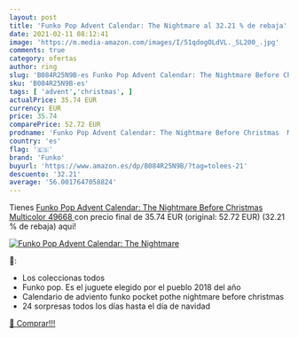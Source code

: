 ```yaml
---
layout: post
title: 'Funko Pop Advent Calendar: The Nightmare al 32.21 % de rebaja'
date: 2021-02-11 08:12:41
image: 'https://m.media-amazon.com/images/I/51qdogOLdVL._SL200_.jpg'
comments: true
category: ofertas
author: ring
slug: 'B084R25N9B-es Funko Pop Advent Calendar: The Nightmare Before Christmas...'
sku: 'B084R25N9B-es'
tags: [ 'advent','christmas', ]
actualPrice: 35.74 EUR
currency: EUR
price: 35.74
comparePrice: 52.72 EUR
prodname: 'Funko Pop Advent Calendar: The Nightmare Before Christmas  Multicolor  49668 '
country: 'es'
flag: '🇪🇸'
brand: 'Funko'
buyurl: 'https://www.amazon.es/dp/B084R25N9B/?tag=tolees-21'
descuento: '32.21'
average: '56.0017647058824'
---
```


Tienes [Funko Pop Advent Calendar: The Nightmare Before Christmas  Multicolor  49668 ](https://www.amazon.es/dp/B084R25N9B/?tag=tolees-21) con precio final de  35.74 EUR (original: 52.72 EUR) (32.21 %  de rebaja) aqui!

[![Funko Pop Advent Calendar: The Nightmare](https://m.media-amazon.com/images/I/51qdogOLdVL._SL200_.jpg)](https://www.amazon.es/dp/B084R25N9B/?tag=tolees-21)

🔎:

- Los coleccionas todos
- Funko pop. Es el juguete elegido por el pueblo 2018 del año
- Calendario de adviento funko pocket pothe nightmare before christmas
- 24 sorpresas todos los días hasta el día de navidad

[🛒 Comprar!!!](https://www.amazon.es/dp/B084R25N9B/?tag=tolees-21)

